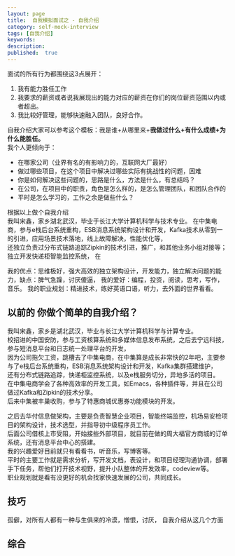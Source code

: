 ```yaml
---
layout: page
title:  自我模拟面试之 - 自我介绍
category: self-mock-interview
tags: [自我介绍]
keywords:
description:
published:  true
---
```


面试的所有行为都围绕这3点展开：
1. 我有能力胜任工作
2. 我要求的薪资或者说我展现出的能力对应的薪资在你们的岗位薪资范围以内或者超出。
3. 我比较好管理，能够快速融入团队，良好合作。

自我介绍大家可以参考这个模板：我是谁+从哪里来+**我做过什么+有什么成绩+为什么能胜任。**    
我个人更倾向于：
- 在哪家公司（业界有名的有影响力的，互联网大厂最好）
- 做过哪些项目，在这个项目中解决过哪些实际有挑战性的问题，困难
- 你是如何解决这些问题的，思路是什么，方法是什么，有总结吗？
- 在公司，在项目中的职责，角色是怎么样的，是怎么管理团队，和团队合作的
- 平时是怎么学习的，工作之余是做些什么？

根据以上做个自我介绍  
我叫宋鑫，家乡湖北武汉，毕业于长江大学计算机科学与技术专业。
在中集电商，参与e栈后台系统重构，ESB消息系统架构设计和开发，Kafka技术从零到一的引进，应用场景技术落地，线上故障解决，性能优化等，  
还独立负责过分布式链路追踪Zipkin的技术引进，推广，和其他业务小组对接等；独立开发快递柜智能监控系统，
在

我的优点：思维极好，强大高效的独立架构设计，开发能力，独立解决问题的能力，缺点：脾气急躁，讨厌傻逼，
我的爱好：编程，投资，阅读，思考，写作，音乐。
我的职业规划：精进技术，练好英语口语，听力，去外面的世界看看。

## 以前的 你做个简单的自我介绍？
我叫宋鑫，家乡是湖北武汉，毕业与长江大学计算机科学与计算专业。  
校招进的中国安防，参与工资核算系统和多媒体信息发布系统，之后去宁远科技，参与短消息平台和日志统一处理平台的开发，  
因为公司拖欠工资，跳槽去了中集电商，在中集算是成长非常快的2年吧，主要参与了e栈后台系统重构，ESB消息系统架构设计和开发，Kafka集群搭建维护，  
还有分布式链路追踪，快递柜监控系统，以及e栈服务切分，异地多活的项目。  
在中集电商学会了各种高效率的开发工具，如Emacs，各种插件等，并且在公司做过Kafka和Zipkin的技术分享。  
后来中集被丰巢收购，参与了特惠商城优惠券功能模块的开发。  

之后去华付信息做架构，主要是负责智慧企业项目，智能终端监控，机场易安检项目的架构设计，技术选型，并指导初中级程序员工作。  
后面公司借核上市受阻，开始接些外部项目，就目前在做的周大福官方商城的订单系统，还有消息平台中心的搭建。  
我的兴趣爱好目前就只有看看书，听音乐，写博客等。  
平时的主要工作就是需求分析，写开发文档，表设计，和项目经理沟通协调，部署手下任务，帮他们打开技术视野，提升小队整体的开发效率，codeview等。  
职业规划就是看有没更好的机会找家快速发展的公司，共同成长。  

## 技巧
孤僻，对所有人都有一种与生俱来的冷漠，憎恨，讨厌，
自我介绍从这几个方面

## 综合

